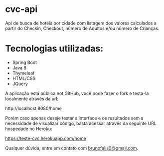 # cvc-api

Api de busca de hotéis por cidade com listagem dos valores calculados a partir do Checkin, Checkout, número de Adultos e/ou número de Crianças.

# Tecnologias utilizadas:

- Spring Boot
- Java 8
- Thymeleaf
- HTML/CSS
- JQuery

A aplicação está pública not GitHub, você pode fazer o fork e testa-la localmente através da url:

http://localhost:8080/home

Porém caso apenas deseje testar a interface e os resultados
sem a necessidade de visualizar código, basta acessar através da seguinte URL hospedade no Heroku:

https://teste-cvc.herokuapp.com/home

Qualquer dúvida, entre em contato com brunofalis0@gmail.com.
